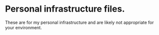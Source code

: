 # Personal infrastructure files.

These are for my personal infrastructure and are likely not appropriate for your environment.
